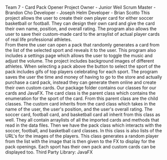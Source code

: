 Team 7 - Card Pack Opener
Project Owner - Junior Weil
Scrum Master - Brandon Cho
Developer - Joseph Helm
Developer - Brian Scotto
    This project allows the user to create their own player card for either soccer basketball or football. They can 
design their own card and give the card their own name, position, and overall rating.  The program also allows the 
user to save their custom-made card to the arraylist of actual player cards of real life professional athletes.  
From there the user can open a pack that randomly generates a card from the list of the selected sport and reveals it 
to the user.  This program also includes a settings page which allows the user to toggle the music and adjust the
volume. 
    The project includes background images of different athletes.  When selecting a pack above the button to select 
the sport of the pack includes gifs of top players celebrating for each sport.  The program saves the user the time 
and money of having to go to the store and actually purchase a card pack, instead they can generate them online and 
create their own custom cards.
    Our package folder contains our classes for our cards and JavaFX.  The card class is the parent class which 
contains the enumeration for the sport of the card.  From this parent class are the child classes.  The custom card 
inherits from the card class which takes in the name of the user, the user's position, and the user's overall rating.
The soccer card, football card, and basketball card all inherit from this class as well. They all contain arraylists 
of all the imported cards and methods that read in the data files.  Then we have the pack class which interacts with 
the soccer, football, and basketball card classes. In this class is also lists of the URL's for the images of the 
players.  This class generates a random player from the list with the image that is then given to the FX to display 
for the pack openings.  Each sport has their own pack and custom cards can be displayed too.
Third Party Library: JavaFX